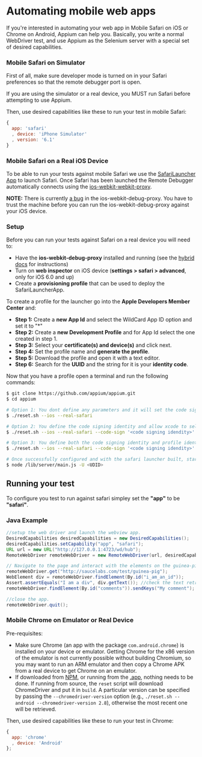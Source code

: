 # Automating mobile web apps

If you're interested in automating your web app in Mobile Safari on iOS or
Chrome on Android, Appium can help you. Basically, you write a normal WebDriver
test, and use Appium as the Selenium server with a special set of desired
capabilities.

### Mobile Safari on Simulator

First of all, make sure developer mode is turned on in your Safari
preferences so that the remote debugger port is open.

If you are using the simulator or a real device, you MUST run Safari before
attempting to use Appium.

Then, use desired capabilities like these to run your test in mobile Safari:

```js
{
  app: 'safari'
  , device: 'iPhone Simulator'
  , version: '6.1'
}
```

### Mobile Safari on a Real iOS Device

To be able to run your tests against mobile Safari we use the [SafariLauncher
 App](https://github.com/snevesbarros/SafariLauncher) to launch Safari. Once
 Safari has been launched the Remote Debugger automatically connects using
 the [ios-webkit-webkit-proxy](https://github.com/google/ios-webkit-debug-proxy).

**NOTE:** There is currently [a bug](https://github.com/google/ios-webkit-debug-proxy/issues/38)
in the ios-webkit-debug-proxy. You have to trust the machine before you can
run the ios-webkit-debug-proxy against your iOS device.

### Setup

Before you can run your tests against Safari on a real device you will need to:
* Have the **ios-webkit-debug-proxy** installed and running (see the [hybrid docs](hybrid)  for instructions)
* Turn on **web inspector** on iOS device (**settings > safari >
advanced**, only for iOS 6.0 and up)
* Create a **provisioning profile** that can be used to deploy the SafariLauncherApp.

To create a profile for the launcher go into the **Apple Developers Member Center** and:
  * **Step 1:** Create a **new App Id** and select the WildCard App ID option and set it to "*"
  * **Step 2:** Create a **new Development Profile** and for App Id select the one created in step 1.
  * **Step 3:** Select your **certificate(s) and device(s)** and click next.
  * **Step 4:** Set the profile name and **generate the profile**.
  * **Step 5:** Download the profile and open it with a text editor.
  * **Step 6:** Search for the **UUID** and the string for it is your **identity code**.

Now that you have a profile open a terminal and run the following commands:

```bash
$ git clone https://github.com/appium/appium.git
$ cd appium

# Option 1: You dont define any parameters and it will set the code signing identity to 'iPhone Developer'
$ ./reset.sh --ios --real-safari

# Option 2: You define the code signing identity and allow xcode to select the profile identity code (if it can).
$ ./reset.sh --ios --real-safari --code-sign '<code signing idendity>'

# Option 3: You define both the code signing identity and profile identity code.
$ ./reset.sh --ios --real-safari --code-sign '<code signing idendity>' --profile '<retrieved profile identity code>'

# Once successfully configured and with the safari launcher built, start the server as per usual
$ node /lib/server/main.js -U <UDID>
```

## Running your test

To configure you test to run against safari simpley set the **"app"** to be **"safari"**.

### Java Example

```java
//setup the web driver and launch the webview app.
DesiredCapabilities desiredCapabilities = new DesiredCapabilities();
desiredCapabilities.setCapability("app", "safari");
URL url = new URL("http://127.0.0.1:4723/wd/hub");
RemoteWebDriver remoteWebDriver = new RemoteWebDriver(url, desiredCapabilities);

// Navigate to the page and interact with the elements on the guinea-pig page using id.
remoteWebDriver.get("http://saucelabs.com/test/guinea-pig");
WebElement div = remoteWebDriver.findElement(By.id("i_am_an_id"));
Assert.assertEquals("I am a div", div.getText()); //check the text retrieved matches expected value
remoteWebDriver.findElement(By.id("comments")).sendKeys("My comment"); //populate the comments field by id.

//close the app.
remoteWebDriver.quit();
```

### Mobile Chrome on Emulator or Real Device

Pre-requisites:

*  Make sure Chrome (an app with the package `com.android.chrome`) is
   installed on your device or emulator. Getting Chrome for the x86 version of
   the emulator is not currently possible without building Chromium,
   so you may want to run an ARM emulator and then copy a Chrome APK from a
   real device to get Chrome on an emulator.
*  If downloaded from [NPM](https://www.npmjs.org/package/appium),
   or running from the [.app](https://github.com/appium/appium-dot-app),
   nothing needs to be done. If running from source, the `reset` script will
   download ChromeDriver and put it in `build`. A particular version can be
   specified by passing the `--chromedriver-version` option (e.g.,
   `./reset.sh --android --chromedriver-version 2.8`), otherwise the most recent one will be retrieved.

Then, use desired capabilities like these to run your test in Chrome:

```js
{
  app: 'chrome'
  , device: 'Android'
};
```